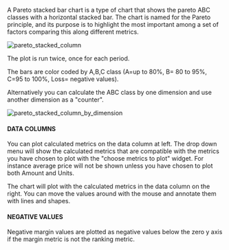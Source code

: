 A Pareto stacked bar chart is a type of chart that shows the pareto ABC classes with a horizontal stacked bar. The chart is named for the Pareto principle, and its purpose is to highlight the most important among a set of factors comparing this along different metrics.

![pareto_stacked_column](assets/images/pareto_stacked_column-16842603577501.png)

The plot is run twice, once for each period. 

The bars are color coded by A,B,C class (A=up to 80%, B= 80 to 95%, C=95 to 100%, Loss= negative values). 

Alternatively you can calculate the ABC class by one dimension and use another dimension as a "counter".

![pareto_stacked_column_by_dimension](assets/images/pareto_stacked_column_by_dimension-16842603861782.png)

#### DATA COLUMNS

You can plot calculated metrics on the data column at left. The drop down menu will show the calculated metrics that are compatible with the metrics you have chosen to plot with the "choose metrics to plot" widget. For instance average price will not be shown unless you have chosen to plot both Amount and Units.

The chart will plot with the calculated metrics in the data column on the right. You can move the values around with the mouse and annotate them with lines and shapes.

#### NEGATIVE VALUES

Negative margin values are plotted as negative values below the zero y axis if the margin metric is not the ranking metric.

